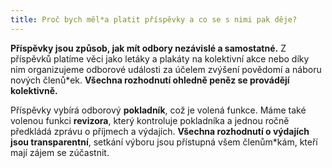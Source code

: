 ```yaml
---
title: Proč bych měl*a platit příspěvky a co se s nimi pak děje?
---
```

**Příspěvky jsou způsob, jak mít odbory nezávislé a samostatné.** Z příspěvků platíme věci jako letáky a plakáty na kolektivní akce nebo díky nim organizujeme odborové události za účelem zvýšení povědomí a náboru nových členů\*ek. **Všechna rozhodnutí ohledně peněz se provádějí kolektivně.**

Příspěvky vybírá odborový **pokladník**, což je volená funkce. Máme také volenou funkci **revizora**, který kontroluje pokladníka a jednou ročně předkládá zprávu o příjmech a výdajích. **Všechna rozhodnutí o výdajích jsou transparentní**, setkání výboru jsou přístupná všem členům\*kám, kteří mají zájem se zúčastnit.
